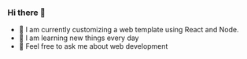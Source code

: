 ### Hi there 👋

- 🔭 I am currently customizing a web template using React and Node.
- 🌱 I am learning new things every day
- 💬 Feel free to ask me about web development
